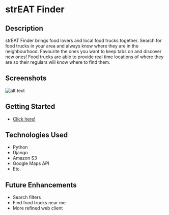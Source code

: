 # strEAT Finder
## Description
strEAT Finder brings food lovers and local food trucks together. Search for food trucks in your area and always know where they are in the neighbourhood. Favourite the ones you want to keep tabs on and discover new ones! Food trucks are able to provide real time locations of where they are so their regulars will know where to find them.

## Screenshots
![alt text](public/images/home.png "Home")

## Getting Started
* [Click here!](https://streatfinder.herokuapp.com/)

## Technologies Used
* Python
* Django
* Amazon S3
* Google Maps API
* Etc.

## Future Enhancements
* Search filters
* Find food trucks near me
* More refined web client